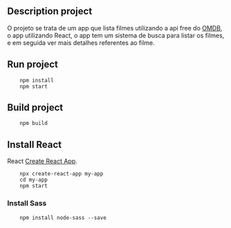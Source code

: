## Description project

O projeto se trata de um app que lista filmes utilizando a api free do [OMDB](http://www.omdbapi.com/), o app utilizando React, o app tem um sistema de busca para  listar os filmes, e em seguida ver mais detalhes referentes ao filme.

## Run project

```
	npm install
	npm start
```

## Build project

```
	npm build 
```

## Install React 

React [Create React App](https://github.com/facebook/create-react-app).

``` 
	npx create-react-app my-app
	cd my-app
	npm start 
```

### Install Sass

```
	npm install node-sass --save
```